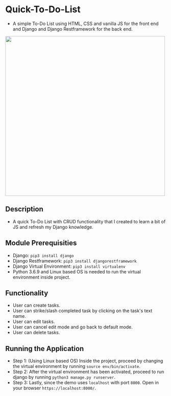 # Quick-To-Do-List
- A simple To-Do List using HTML, CSS and vanilla JS for the front end and Django and Django Restframework for the back end.
<img src="https://user-images.githubusercontent.com/35089063/77038943-e82ab780-6982-11ea-8363-0e8a1f29a094.png" height="500">

## Description
- A quick To-Do List with CRUD functionality that I created to learn a bit of JS and refresh my Django knowledge.
## Module Prerequisities
- Django: `pip3 install django`
- Django Restframework: `pip3 install djangorestframework`
- Django Virtual Environment: `pip3 install virtualenv`
- Python 3.6.9 and Linux based OS is needed to run the virtual environment inside project. 
## Functionality
- User can create tasks.
- User can strike/slash completed task by clicking on the task's text name.
- User can edit tasks.
- User can cancel edit mode and go back to default mode.
- User can delete tasks.
## Running the Application
- Step 1: (Using Linux based OS) Inside the project, proceed by changing the virtual environment by running `source env/bin/activate`.
- Step 2: After the virtual environment has been activated, proceed to run django by running `python3 manage.py runserver`.
- Step 3: Lastly, since the demo uses `localhost` with port `8000`. Open in your browser `https://localhost:8000/`.
